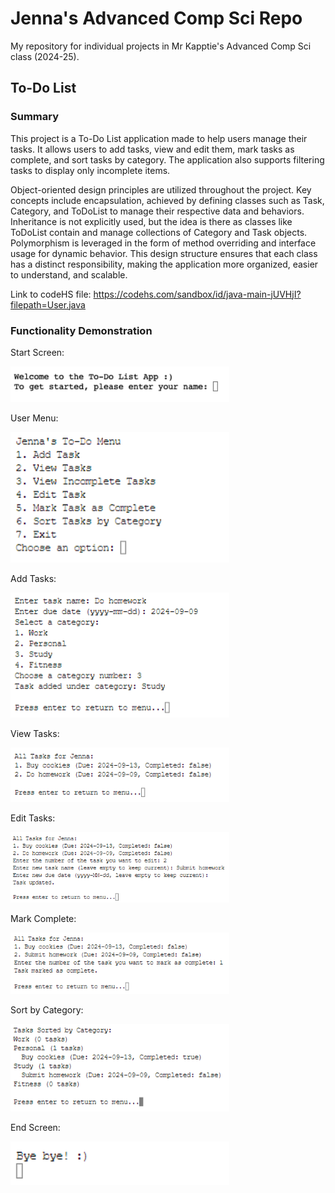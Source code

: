 # Jenna's Advanced Comp Sci Repo
My repository for individual projects in Mr Kapptie's Advanced Comp Sci class (2024-25).

## To-Do List

### Summary

This project is a To-Do List application made to help users manage their tasks. It allows users to add tasks, view and edit them, mark tasks as complete, and sort tasks by category. The application also supports filtering tasks to display only incomplete items.

Object-oriented design principles are utilized throughout the project. Key concepts include encapsulation, achieved by defining classes such as Task, Category, and ToDoList to manage their respective data and behaviors. Inheritance is not explicitly used, but the idea is there as classes like ToDoList contain and manage collections of Category and Task objects. Polymorphism is leveraged in the form of method overriding and interface usage for dynamic behavior. This design structure ensures that each class has a distinct responsibility, making the application more organized, easier to understand, and scalable.

Link to codeHS file: https://codehs.com/sandbox/id/java-main-jUVHjI?filepath=User.java

### Functionality Demonstration

Start Screen:

<img src="https://github.com/eebic/AdvancedCompSci/blob/main/img/ToDoList/TDLstartScreen.png?raw=true" width = "350"/>

User Menu: 

<img src="https://github.com/eebic/AdvancedCompSci/blob/main/img/ToDoList/TDLuserMenu.png?raw=true" width = "350"/>

Add Tasks:

<img src="https://github.com/eebic/AdvancedCompSci/blob/main/img/ToDoList/TDLaddTasks.png?raw=true" width = "350"/>

View Tasks:

<img src="https://github.com/eebic/AdvancedCompSci/blob/main/img/ToDoList/TDLviewTasks.png?raw=true" width = "350"/>

Edit Tasks:

<img src="https://github.com/eebic/AdvancedCompSci/blob/main/img/ToDoList/TDLeditTask.png?raw=true" width = "350"/>

Mark Complete:

<img src="https://github.com/eebic/AdvancedCompSci/blob/main/img/ToDoList/TDLmarkedComplete.png?raw=true" width = "350"/>

Sort by Category:

<img src="https://github.com/eebic/AdvancedCompSci/blob/main/img/ToDoList/TDLsortCategory.png?raw=true" width = "350"/>

End Screen:

<img src="https://github.com/eebic/AdvancedCompSci/blob/main/img/ToDoList/TDLexitScreen.png?raw=true" width = "350"/>





